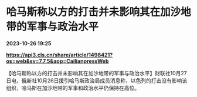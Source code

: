 # 哈马斯称以方的打击并未影响其在加沙地带的军事与政治水平

**2023-10-26 19:25**

**https://api3.cls.cn/share/article/1498421?os=web&sv=7.7.5&app=CailianpressWeb**

【哈马斯称以方的打击并未影响其在加沙地带的军事与政治水平】财联社10月27日电，俄新社10月26日援引哈马斯政治局成员消息称，以色列的打击没有影响该组织，哈马斯在加沙地带的军事和政治水平仍保持在高位。